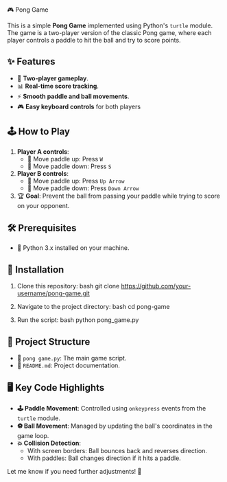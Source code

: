 🎮 Pong Game

This is a simple **Pong Game** implemented using Python's `turtle` module.
The game is a two-player version of the classic Pong game, 
where each player controls a paddle to hit the ball and try to score points.

## ✨ Features
- 👫 **Two-player gameplay**.
- 📊 **Real-time score tracking**.
- ⚡ **Smooth paddle and ball movements**.
- 🎮 **Easy keyboard controls** for both players

## 🕹 How to Play
1. **Player A controls**:
   - 🔼 Move paddle up: Press `W`
   - 🔽 Move paddle down: Press `S`
2. **Player B controls**:
   - 🔼 Move paddle up: Press `Up Arrow`
   - 🔽 Move paddle down: Press `Down Arrow`
3. 🏆 **Goal**: Prevent the ball from passing your paddle while trying to score on your opponent.

## 🛠 Prerequisites
- 🐍 Python 3.x installed on your machine.

## 🚀 Installation
1. Clone this repository:
   bash
   git clone https://github.com/your-username/pong-game.git
   
2. Navigate to the project directory:
   bash
   cd pong-game
   
3. Run the script:
   bash
   python pong_game.py
   

## 📂 Project Structure
- 📜 `pong game.py`: The main game script.
- 📖 `README.md`: Project documentation.


## 🖥 Key Code Highlights
- **🕹 Paddle Movement**: Controlled using `onkeypress` events from the `turtle` module.
- **⚽ Ball Movement**: Managed by updating the ball's coordinates in the game loop.
- **💥 Collision Detection**:
  - With screen borders: Ball bounces back and reverses direction.
  - With paddles: Ball changes direction if it hits a paddle.


Let me know if you need further adjustments! 🚀

